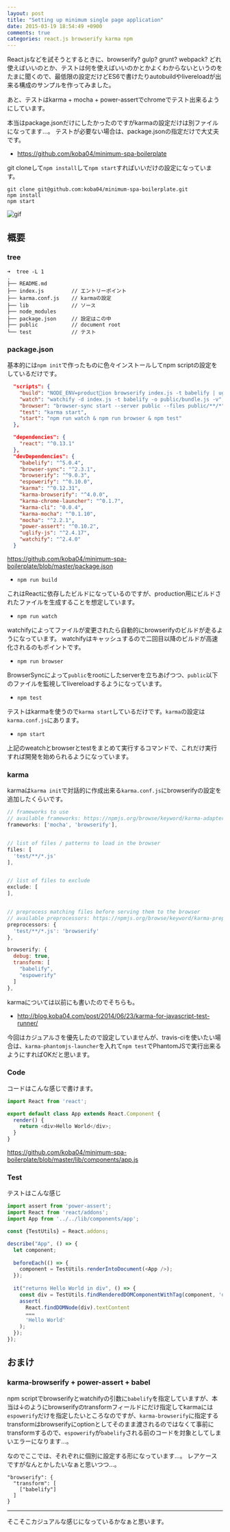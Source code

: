 ```yaml
---
layout: post
title: "Setting up minimum single page application"
date: 2015-03-19 18:54:49 +0900
comments: true
categories: react.js browserify karma npm
---
```


React.jsなどを試そうとするときに、browserify? gulp? grunt? webpack? どれ使えばいいのとか、テストは何を使えばいいのかとかよくわからないというのをたまに聞くので、最低限の設定だけどES6で書けたりautobuildやlivereloadが出来る構成のサンプルを作ってみました。

あと、テストはkarma + mocha + power-assertでchromeでテスト出来るようにしています。

<!-- more -->

本当はpackage.jsonだけにしたかったのですがkarmaの設定だけは別ファイルになってます...。
テストが必要ない場合は、package.jsonの指定だけで大丈夫です。


* https://github.com/koba04/minimum-spa-boilerplate

git cloneして`npm install`して`npm start`すればいいだけの設定になっています。

```
git clone git@github.com:koba04/minimum-spa-boilerplate.git
npm install
npm start
```

![gif](http://i.gyazo.com/f906464bfb325437c5c905f80a5b976d.gif)


## 概要

### tree

```
➜  tree -L 1
.
├── README.md
├── index.js         // エントリーポイント
├── karma.conf.js    // karmaの設定
├── lib              // ソース
├── node_modules
├── package.json     // 設定はこの中
├── public           // document root
└── test             // テスト
```

### package.json

基本的には`npm init`で作ったものに色々インストールしてnpm scriptの設定をしているだけです。

```json
  "scripts": {
    "build": "NODE_ENV=production browserify index.js -t babelify | uglifyjs > public/bundle.js",
    "watch": "watchify -d index.js -t babelify -o public/bundle.js -v",
    "browser": "browser-sync start --server public --files public/**/*",
    "test": "karma start",
    "start": "npm run watch & npm run browser & npm test"
  },

  "dependencies": {
    "react": "^0.13.1"
  },
  "devDependencies": {
    "babelify": "^5.0.4",
    "browser-sync": "^2.3.1",
    "browserify": "^9.0.3",
    "espowerify": "^0.10.0",
    "karma": "^0.12.31",
    "karma-browserify": "^4.0.0",
    "karma-chrome-launcher": "^0.1.7",
    "karma-cli": "0.0.4",
    "karma-mocha": "^0.1.10",
    "mocha": "^2.2.1",
    "power-assert": "^0.10.2",
    "uglify-js": "^2.4.17",
    "watchify": "^2.4.0"
  }
```
https://github.com/koba04/minimum-spa-boilerplate/blob/master/package.json

* `npm run build`

これはReactに依存したビルドになっているのですが、production用にビルドされたファイルを生成することを想定しています。

* `npm run watch`

watchifyによってファイルが変更されたら自動的にbrowserifyのビルドが走るようになっています。
watchifyはキャッシュするので二回目以降のビルドが高速化されるのもポイントです。

* `npm run browser`

BrowserSyncによって`public`をrootにしたserverを立ちあげつつ、`public`以下のファイルを監視してlivereloadするようになっています。

* `npm test`

テストはkarmaを使うので`karma start`しているだけです。`karma`の設定は`karma.conf.js`にあります。

* `npm start`

上記のweatchとbrowserとtestをまとめて実行するコマンドで、これだけ実行すれば開発を始められるようになっています。

### karma

karmaは`karma init`で対話的に作成出来る`karma.conf.js`にbrowserifyの設定を追加したくらいです。

```js
// frameworks to use
// available frameworks: https://npmjs.org/browse/keyword/karma-adapter
frameworks: ['mocha', 'browserify'],


// list of files / patterns to load in the browser
files: [
  'test/**/*.js'
],


// list of files to exclude
exclude: [
],


// preprocess matching files before serving them to the browser
// available preprocessors: https://npmjs.org/browse/keyword/karma-preprocessor
preprocessors: {
  'test/**/*.js': 'browserify'
},

browserify: {
  debug: true,
  transform: [
    "babelify",
    "espowerify"
  ]
},
```

karmaについては以前にも書いたのでそちらも。

* http://blog.koba04.com/post/2014/06/23/karma-for-javascript-test-runner/

今回はカジュアルさを優先したので設定していませんが、travis-ciを使いたい場合は、`karma-phantomjs-launcher`を入れて`npm test`でPhantomJSで実行出来るようにすればOKだと思います。


### Code

コードはこんな感じで書けます。

```js
import React from 'react';

export default class App extends React.Component {
  render() {
    return <div>Hello World</div>;
  }
}
```
https://github.com/koba04/minimum-spa-boilerplate/blob/master/lib/components/app.js


### Test

テストはこんな感じ

```js
import assert from 'power-assert';
import React from 'react/addons';
import App from '../../lib/components/app';

const {TestUtils} = React.addons;

describe("App", () => {
  let component;
  
  beforeEach(() => {
    component = TestUtils.renderIntoDocument(<App />);
  });
  
  it("returns Hello World in div", () => {
    const div = TestUtils.findRenderedDOMComponentWithTag(component, 'div');
    assert(
      React.findDOMNode(div).textContent
      ===
      'Hello World'
    );
  });
});
```

## おまけ

### karma-browserify + power-assert + babel

npm scriptでbrowserifyとwatchifyの引数に`babelify`を指定していますが、本当は↓のようにbrowserifyのtransformフィールドにだけ指定してkarmaには`espowerify`だけを指定したいところなのですが、`karma-browserify`に指定するtransformはbrowserifyにoptionとしてそのまま渡されるのではなくて事前にtransformするので、`espowerify`が`babelify`される前のコードを対象としてしまいエラーになります...。

なのでここでは、それぞれに個別に設定する形になっています...。
レアケースですがなんとかしたいなぁと思いつつ...。


```
"browserify": {
  "transform": [
    ["babelify"]
  ]
}
```

------

そこそこカジュアルな感じになっているかなぁと思います。